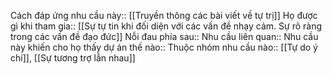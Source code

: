 


Cách đáp ứng nhu cầu này:: [[Truyền thông các bài viết về tự trị]]
Họ được gì khi tham gia:: [[Sự tự tin khi đối diện với các vấn đề nhạy cảm. Sự rõ ràng trong các vấn đề đạo đức]]
Nỗi đau phía sau:: 
Nhu cầu liên quan:: 
Nhu cầu này khiến cho họ thấy dự án thế nào:: 
Thuộc nhóm nhu cầu nào:: [[Tự do ý chí]], [[Sự tương trợ lẫn nhau]]
